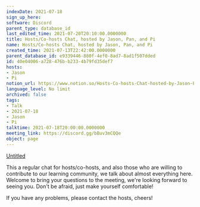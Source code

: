 ```yaml
---
indexDate: 2021-07-18
sign_up_here: 
software: Discord
parent_type: database_id
last_edited_time: 2021-07-20T20:10:00.0000000
title: Hosts/Co-hosts Chat, hosted by Jason, Pan, and Pi
name: Hosts/Co-hosts Chat, hosted by Jason, Pan, and Pi
created_time: 2021-07-13T22:42:00.0000000
parent_database_id: e9339446-880f-4ef0-8ad7-8ad1f507dded
id: 40e04006-a728-476b-b233-4b79fd35def7
hosts:
- Jason
- Pi
notion_url: https://www.notion.so/Hosts-Co-hosts-Chat-hosted-by-Jason-Pan-and-Pi-40e04006a728476bb2334b79fd35def7
language_level: No limit
archived: false
tags:
- Talk
- 2021-07-18
- Jason
- Pi
talktime: 2021-07-18T20:00:00.0000000
meeting_link: https://discord.gg/bBuv3mCQQe
object: page
---
```




[Untitled](https://www.notion.so/d637a27eb33f44cbb92a56c3359cc567)   



This a regular chat for hosts/co-hosts, and also those who are willing to contribute to our learning community, we talk about almost everything here. Welcome to bring your questions to the meeting, we're looking forward to seeing you. Don't be afraid, just make yourself comfortable!

If you have any problems, please contact the hosts, cheers!



